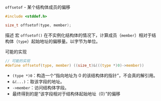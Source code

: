 `offsetof` - 某个结构体成员的偏移

```c
#include <stddef.h>

size_t offsetof(type, member);
```

描述
宏 `offsetof()` 在不实例化结构体的情况下，计算成员（`member`）相对于结构体（`type`）起始地址的偏移量。以字节为单位。

可能的实现
```c
// 可能的实现
#define offsetof(type, member) ((size_t)&(((type *)0)->member))
```
- `(type *)0`：构造一个“指向地址为 0 的该结构体的指针”，不会真的解引用。
-  `&(...)`：取该字段的地址。
- `->member`：访问结构体字段。
- 最终得到的是“该字段相对于结构体起始地址（0）”的偏移